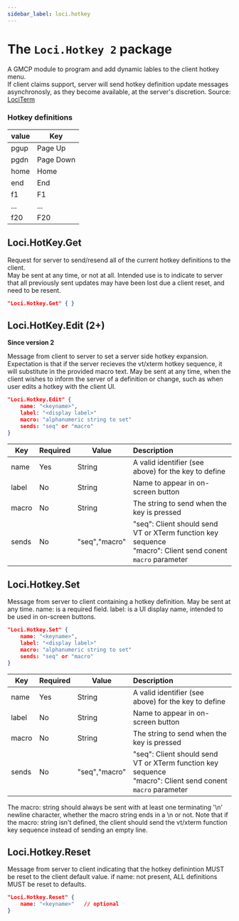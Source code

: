 ```yaml
---
sidebar_label: loci.hotkey
---
```

# The ``Loci.Hotkey 2`` package

A GMCP module to program and add dynamic lables to the client hotkey menu.<br/>
If client claims support, server will send hotkey definition update messages asynchronosly, as they become available, at the server's discretion. 
Source: [LociTerm](https://www.last-outpost.com/LO/protocols/loci.hotkey.html)

### Hotkey definitions
| value | Key    |
| ----- | ------- |
| pgup  | Page Up |
| pgdn  | Page Down |
| home  | Home    |
| end   | End     |
| f1    | F1      |
| ...   | ...     |
| f20   | F20     | 

## Loci.HotKey.Get 
Request for server to send/resend all of the current hotkey definitions to the client.  
May be sent at any time, or not at all.  Intended use is to indicate to server 
that all previously sent updates may have been lost due a client reset, and 
need to be resent.  
````json
"Loci.Hotkey.Get" { }
````

## Loci.HotKey.Edit (2+)
**Since version 2**

Message from client to server to set a server side hotkey expansion.<br/>
Expectation is that if the server recieves the vt/xterm hotkey sequence, it 
will substitute in the provided macro text.  May be sent at any time, when
the client wishes to inform the server of a definition or change, such as
when user edits a hotkey with the client UI.
````json
"Loci.Hotkey.Edit" {         
    name: "<keyname>",       
    label: "<display label>"  
    macro: "alphanumeric string to set"
    sends: "seq" or "macro" 
}
````
| Key   | Required | Value       | Description                                                  |
| ----- | -------- | ----------- | :----------------------------------------------------------- |
| name  | Yes      | String      | A valid identifier (see above) for the key to define     |
| label | No       | String      | Name to appear in on-screen button                       |
| macro | No       | String      | The string to send when the key is pressed               |
| sends | No       | "seq","macro"| "seq": Client should send VT or XTerm function key sequence<br/>"macro": Client send conent ``macro`` parameter |

## Loci.Hotkey.Set
Message from server to client containing a hotkey definition.  May be sent
at any time.  name: is a required field.  label: is a UI display name,
intended to be used in on-screen buttons.
````json
"Loci.Hotkey.Set" {         
    name: "<keyname>",       
    label: "<display label>"  
    macro: "alphanumeric string to set"
    sends: "seq" or "macro" 
}
````
| Key   | Required | Value       | Description                                                  |
| ----- | -------- | ----------- | :----------------------------------------------------------- |
| name  | Yes      | String      | A valid identifier (see above) for the key to define     |
| label | No       | String      | Name to appear in on-screen button                       |
| macro | No       | String      | The string to send when the key is pressed               |
| sends | No       | "seq","macro"| "seq": Client should send VT or XTerm function key sequence<br/>"macro": Client send conent ``macro`` parameter |

The macro: string should always be sent with
    at least one terminating '\n' newline character, whether the macro string
    ends in a \n or not.  Note that if the macro: string isn't defined, the
    client should send the vt/xterm function key sequence instead of sending an
    empty line.

## Loci.Hotkey.Reset
Message from server to client indicating that the hotkey definintion MUST
be reset to the client default value.  if name: not present, ALL
definitions MUST be reset to defaults.

````json
"Loci.Hotkey.Reset" {
    name: "<keyname>"   // optional
}
````
